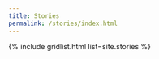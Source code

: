 ```yaml
---
title: Stories
permalink: /stories/index.html
---
```


{% include gridlist.html list=site.stories %}
